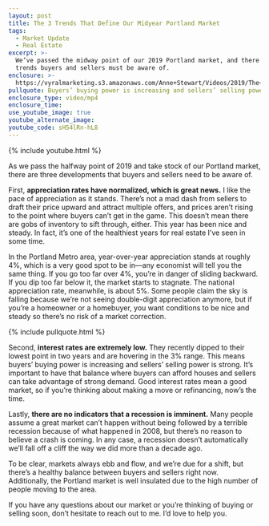 ```yaml
---
layout: post
title: The 3 Trends That Define Our Midyear Portland Market
tags:
  - Market Update
  - Real Estate
excerpt: >-
  We’ve passed the midway point of our 2019 Portland market, and there are three
  trends buyers and sellers must be aware of.
enclosure: >-
  https://vyralmarketing.s3.amazonaws.com/Anne+Stewart/Videos/2019/The+Housing+Market+Update.mp4
pullquote: Buyers’ buying power is increasing and sellers’ selling power is strong.
enclosure_type: video/mp4
enclosure_time:
use_youtube_image: true
youtube_alternate_image:
youtube_code: sH54lRn-hL8
---
```


{% include youtube.html %}

As we pass the halfway point of 2019 and take stock of our Portland market, there are three developments that buyers and sellers need to be aware of.&nbsp;

First, **appreciation rates have normalized, which is great news.** I like the pace of appreciation as it stands. There’s not a mad dash from sellers to draft their price upward and attract multiple offers, and prices aren’t rising to the point where buyers can’t get in the game. This doesn’t mean there are gobs of inventory to sift through, either. This year has been nice and steady. In fact, it’s one of the healthiest years for real estate I’ve seen in some time.&nbsp;

In the Portland Metro area, year-over-year appreciation stands at roughly 4%, which is a very good spot to be in—any economist will tell you the same thing. If you go too far over 4%, you’re in danger of sliding backward. If you dip too far below it, the market starts to stagnate. The national appreciation rate, meanwhile, is about 5%. Some people claim the sky is falling because we’re not seeing double-digit appreciation anymore, but if you’re a homeowner or a homebuyer, you want conditions to be nice and steady so there’s no risk of a market correction.&nbsp;

{% include pullquote.html %}

Second, **interest rates are extremely low.** They recently dipped to their lowest point in two years and are hovering in the 3% range. This means buyers’ buying power is increasing and sellers’ selling power is strong. It’s important to have that balance where buyers can afford houses and sellers can take advantage of strong demand. Good interest rates mean a good market, so if you’re thinking about making a move or refinancing, now’s the time.&nbsp;

Lastly, **there are no indicators that a recession is imminent.** Many people assume a great market can’t happen without being followed by a terrible recession because of what happened in 2008, but there’s no reason to believe a crash is coming. In any case, a recession doesn’t automatically we’ll fall off a cliff the way we did more than a decade ago.&nbsp;

To be clear, markets always ebb and flow, and we’re due for a shift, but there’s a healthy balance between buyers and sellers right now. Additionally, the Portland market is well insulated due to the high number of people moving to the area.&nbsp;

If you have any questions about our market or you’re thinking of buying or selling soon, don’t hesitate to reach out to me. I’d love to help you.&nbsp;<br>&nbsp;

&nbsp;
